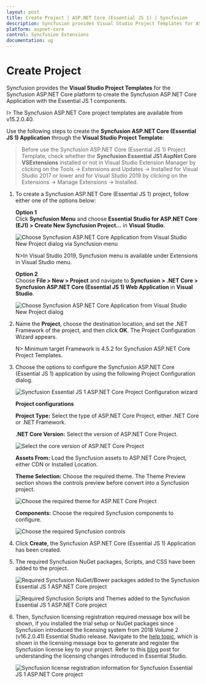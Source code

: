 ```yaml
---
layout: post
title: Create Project | ASP.NET Core (Essential JS 1) | Syncfusion
description: Syncfusion provides Visual Studio Project Templates for ASP.NET Core platform to create the Syncfusion ASP.NET Core Application using Essential JS 1 components
platform: aspnet-core
control: Syncfusion Extensions
documentation: ug
---
```


# Create Project

Syncfusion provides the **Visual Studio Project Templates** for the Syncfusion ASP.NET Core platform to create the Syncfusion ASP.NET Core Application with the Essential JS 1 components.  

I> The Syncfusion ASP.NET Core project templates are available from v15.2.0.40.  

Use the following steps to create the **Syncfusion ASP.NET Core (Essential JS 1) Application** through the **Visual Studio Project Template**:

> Before use the Syncfusion ASP.NET Core (Essential JS 1) Project Template, check whether the **Syncfusion Essential JS1 AspNet Core VSExtensions** installed or not in Visual Studio Extension Manager by clicking on the Tools -> Extensions and Updates -> Installed for Visual Studio 2017 or lower and for Visual Studio 2019 by clicking on the Extensions -> Manage Extensions -> Installed.

1. To create a Syncfusion ASP.NET Core (Essential JS 1) project, follow either one of the options below:

   **Option 1**   
   Click **Syncfusion Menu** and choose **Essential Studio for ASP.NET Core (EJ1) > Create New Syncfusion Project…** in **Visual Studio**.

   ![Choose Syncfusion ASP.NET Core Application from Visual Studio New Project dialog via Syncfusion menu](Create-Project_images/Syncfusion_Menu_ProjectTemplate.png)

   N>In Visual Studio 2019, Syncfusion menu is available under Extensions in Visual Studio menu.

   **Option 2**   
   Choose **File > New > Project** and navigate to **Syncfusion > .NET Core > Syncfusion ASP.NET Core (Essential JS 1) Web Application** in **Visual Studio**.

   ![Choose Syncfusion ASP.NET Core Application from Visual Studio New Project dialog](Create-Project_images/Syncfusion-Project-Templates-img1.png)

2. Name the **Project**, choose the destination location, and set the .NET Framework of the project, and then click **OK**. The Project Configuration Wizard appears.

   N> Minimum target Framework is 4.5.2 for Syncfusion ASP.NET Core Project Templates.
   
3. Choose the options to configure the Syncfusion ASP.NET Core (Essential JS 1) application by using the following Project Configuration dialog.
   
   ![Syncfusion Essential JS 1 ASP.NET Core Project Configuration wizard](Create-Project_images/Syncfusion-Project-Templates-img2.png)

   **Project configurations**

   **Project Type:** Select the type of ASP.NET Core Project, either .NET Core or .NET Framework.

   **.NET Core Version:** Select the version of ASP.NET Core Project.

   ![Select the core version of ASP.NET Core Project](Create-Project_images/Syncfusion-Project-Templates-img3.png)

   **Assets From:** Load the Syncfusion assets to ASP.NET Core Project, either CDN or Installed Location.

   **Theme Selection:** Choose the required theme. The Theme Preview section shows the controls preview before convert into a Syncfusion project.

   ![Choose the required theme for ASP.NET Core Project](Create-Project_images/Syncfusion-Project-Templates-img4.png)

   **Components:** Choose the required Syncfusion components to configure.

   ![Choose the required Syncfusion controls](Create-Project_images/Syncfusion-Project-Templates-img5.png)

4. Click **Create**, the Syncfusion ASP.NET Core (Essential JS 1) Application has been created.

5. The required Syncfusion NuGet packages, Scripts, and CSS have been added to the project.

   ![Required Syncfusion NuGet/Bower packages added to the Syncfusion Essential JS 1 ASP.NET Core project](Create-Project_images/Syncfusion-Project-Templates-img6.png)

   ![Required Syncfusion Scripts and Themes added to the Syncfusion Essential JS 1 ASP.NET Core project](Create-Project_images/Syncfusion-Project-Templates-img7.png)

6. Then, Syncfusion licensing registration required message box will be shown, if you installed the trial setup or NuGet packages since Syncfusion introduced the licensing system from 2018 Volume 2 (v16.2.0.41) Essential Studio release. Navigate to the  [help topic](https://help.syncfusion.com/common/essential-studio/licensing/license-key#how-to-generate-syncfusion-license-key), which is shown in the licensing message box to generate and register the Syncfusion license key to your project. Refer to this [blog](https://blog.syncfusion.com/post/Whats-New-in-2018-Volume-2-Licensing-Changes-in-the-1620x-Version-of-Essential-Studio.aspx) post for understanding the licensing changes introduced in Essential Studio.

   ![Syncfusion license registration information for Syncfusion Essential JS 1 ASP.NET Core project](Create-Project_images/Syncfusion-Project-Templates-img8.jpeg)   


